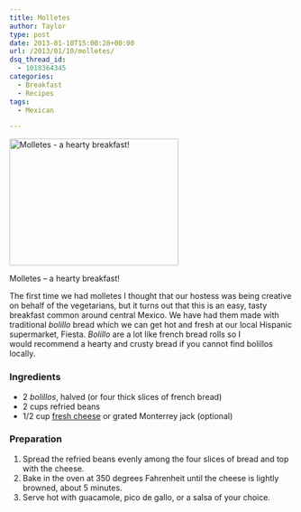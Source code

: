 ```yaml
---
title: Molletes
author: Taylor
type: post
date: 2013-01-10T15:00:28+00:00
url: /2013/01/10/molletes/
dsq_thread_id:
  - 1018364345
categories:
  - Breakfast
  - Recipes
tags:
  - Mexican

---
```

<div id="attachment_2429" style="width: 310px" class="wp-caption alignright">
  <a href="{{% mediaroot %}}uploads/2013/01/P1092533.ORF_.jpg" rel="lightbox[2424]"><img class="size-medium wp-image-2429" alt="Molletes - a hearty breakfast!" src="{{% mediaroot %}}uploads/2013/01/P1092533.ORF_-300x225.jpg" width="300" height="225" srcset="{{% mediaroot %}}uploads/2013/01/P1092533.ORF_-300x225.jpg 300w, {{% mediaroot %}}uploads/2013/01/P1092533.ORF_.jpg 800w" sizes="(max-width: 300px) 100vw, 300px" /></a>
  
  <p class="wp-caption-text">
    Molletes &#8211; a hearty breakfast!
  </p>
</div>

The first time we had molletes I thought that our hostess was being creative on behalf of the vegetarians, but it turns out that this is an easy, tasty breakfast common around central Mexico. We have had them made with traditional _bolillo_ bread which we can get hot and fresh at our local Hispanic supermarket, Fiesta. _Bolillo_ are a lot like french bread rolls so I would recommend a hearty and crusty bread if you cannot find bolillos locally.

### Ingredients

  * <span style="line-height: 13px">2 <em>bolillos</em>, halved (or four thick slices of french bread)</span>
  * 2 cups refried beans
  * 1/2 cup [fresh cheese][1] or grated Monterrey jack (optional)

### Preparation

  1. <span style="line-height: 13px">Spread the refried beans evenly among the four slices of bread and top with the cheese. </span>
  2. Bake in the oven at 350 degrees Fahrenheit until the cheese is lightly browned, about 5 minutes.
  3. Serve hot with guacamole, pico de gallo, or a salsa of your choice.

 [1]: http://kitchen.coseppi.com/2012/03/13/fresh-cheese/ "Fresh Cheese"